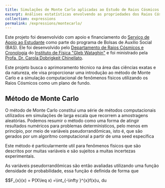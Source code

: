 ```yaml
---
title: Simulações de Monte Carlo aplicadas ao Estudo de Raios Cósmicos
excerpt: Análises estatísticas envolvendo as propriedades dos Raios Cósmicos
collection: expressions
permalink: /expressions/montecarlo/ 
---
```


Este projeto foi desenvolvido com apoio e financiamento do [Serviço de Apoio ao Estudante](https://www.sae.unicamp.br/portal/pt/) como parte do programa de Bolsas de Auxílio Social (BAS). Ele foi desenvolvido pelo [Departamento de Raios Cósmicos e Cronologia](https://sites.ifi.unicamp.br/drcc/) do [Instituto de Física "Gleb Wataghin"](https://portal.ifi.unicamp.br) e foi ministrado pela [Profa. Dr. Carola Dobrigkeit Chinellato](http://lattes.cnpq.br/0301569503177054
).

Este projeto busca o aprimoramento técnico na área das ciências exatas e da natureza, ele visa proporcionar uma introdução ao método de Monte Carlo e a simulação computacional de fenômenos físicos utilizando os Raios Cósmicos como um plano de fundo.

## Método de Monte Carlo

O método de Monte Carlo constitui uma série de métodos computacionais utilizados em simulações de larga escala que recorrem a amostragens aleatórias. Podemos resumir o método como uma forma de atingir resultados numéricos para problemas determínisticos, pelo menos em princípio, por meio de variáveis pseudorrandômicas, isto é, que são gerados por um algorítmo computacional a partir de uma seed específica

Este método é particularmente util para fenômenos físicos que são descritos por muitas variáveis e são sujeitos a muitas incertezas experimentais.

As variáveis pseudorrandômicas são então avaliadas utilizando uma função densidade de probabilidade, essa função é definida de forma que

$$F_{x}(x) = P(X\leq x) =\int_{-\infty }^{x}f(x)u\, du

